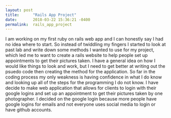 ```yaml
---
layout: post
title:      "Rails App Project"
date:       2018-03-22 15:36:21 -0400
permalink:  rails_app_project
---
```


I am working on my first ruby on rails web app and I can honestly say I had no idea where to start. So instead of twiddling my fingers I started to look at past lab and write down some methods I wanted to use for my project, which led me to want to create a rails website to help people set up appointments to get their pictures taken. I have a general idea on how I would like things to look and work, but I need to get better at writing out the psuedo code then creating the method for the application. So far in the coding process my only weakness is having confidence in what I do know and looking up all of the steps for the programming I do not know.
I have decide to make web application that allows for clients to login with their google logins and set up an appointment to get their pictures taken by one photographer. I decided on the google login because more people have google logins for emails and not everyone uses social media to login or have github accounts.






